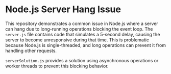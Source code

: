 # Node.js Server Hang Issue

This repository demonstrates a common issue in Node.js where a server can hang due to long-running operations blocking the event loop.  The `server.js` file contains code that simulates a 5-second delay, causing the server to become unresponsive during that time.  This is problematic because Node.js is single-threaded, and long operations can prevent it from handling other requests.

`serverSolution.js` provides a solution using asynchronous operations or worker threads to prevent this blocking behavior.